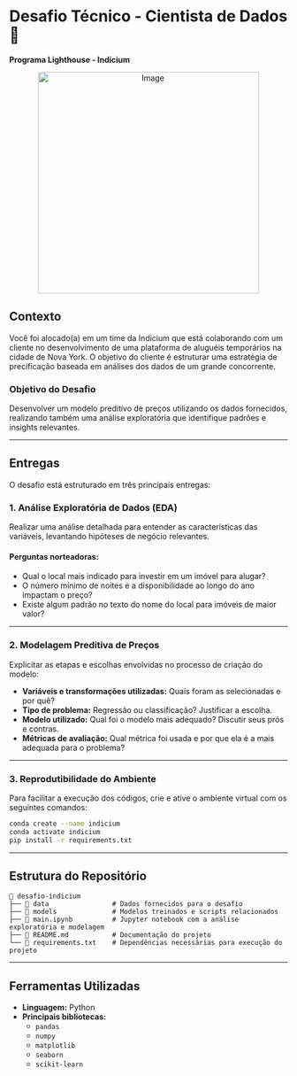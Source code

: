 # Desafio Técnico - Cientista de Dados 🚀  
**Programa Lighthouse - Indicium**

<div align="center">
  <img src="https://github.com/user-attachments/assets/c8b636a6-9475-4ddb-8bd9-f9f80da3c424" alt="Image" width="400"/>
</div>
  
## Contexto  
Você foi alocado(a) em um time da Indicium que está colaborando com um cliente no desenvolvimento de uma plataforma de aluguéis temporários na cidade de Nova York. O objetivo do cliente é estruturar uma estratégia de precificação baseada em análises dos dados de um grande concorrente.  

### Objetivo do Desafio  
Desenvolver um modelo preditivo de preços utilizando os dados fornecidos, realizando também uma análise exploratória que identifique padrões e insights relevantes.  

---

## Entregas  
O desafio está estruturado em três principais entregas:  

### 1. **Análise Exploratória de Dados (EDA)**  
Realizar uma análise detalhada para entender as características das variáveis, levantando hipóteses de negócio relevantes.  

#### Perguntas norteadoras:  
- Qual o local mais indicado para investir em um imóvel para alugar?  
- O número mínimo de noites e a disponibilidade ao longo do ano impactam o preço?  
- Existe algum padrão no texto do nome do local para imóveis de maior valor?  

---

### 2. **Modelagem Preditiva de Preços**  
Explicitar as etapas e escolhas envolvidas no processo de criação do modelo:  
- **Variáveis e transformações utilizadas:** Quais foram as selecionadas e por quê?  
- **Tipo de problema:** Regressão ou classificação? Justificar a escolha.  
- **Modelo utilizado:** Qual foi o modelo mais adequado? Discutir seus prós e contras.  
- **Métricas de avaliação:** Qual métrica foi usada e por que ela é a mais adequada para o problema?  

---

### 3. **Reprodutibilidade do Ambiente**  
Para facilitar a execução dos códigos, crie e ative o ambiente virtual com os seguintes comandos:  
```bash
conda create --name indicium  
conda activate indicium  
pip install -r requirements.txt  
```  

---

## Estrutura do Repositório  
```plaintext
📂 desafio-indicium
├── 📁 data                # Dados fornecidos para o desafio  
├── 📁 models              # Modelos treinados e scripts relacionados  
├── 📄 main.ipynb          # Jupyter notebook com a análise exploratória e modelagem  
├── 📄 README.md           # Documentação do projeto 
└── 📄 requirements.txt    # Dependências necessárias para execução do projeto  
```  

---

## Ferramentas Utilizadas  
- **Linguagem:** Python  
- **Principais bibliotecas:**  
  - `pandas`
  - `numpy` 
  - `matplotlib`
  - `seaborn` 
  - `scikit-learn`
 
